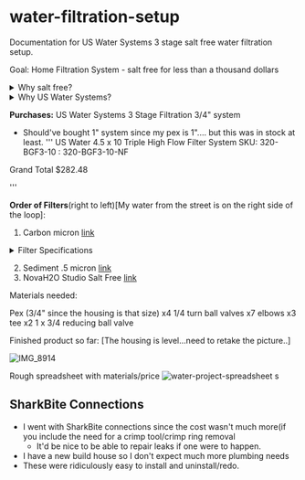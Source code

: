 # water-filtration-setup
Documentation for US Water Systems 3 stage salt free water filtration setup. 



Goal: Home Filtration System - salt free for less than a thousand dollars

<details><summary>Why salt free?</summary>

[Nuvo's Website](https://nuvoh2o.com)
  ## First,
  instead of removing beneficial minerals like old-fashioned salt softeners, the NuvoH2O system binds and isolates the hard mineral ions with a process known as chelation. Once bounded to CitraCharge®, NuvoH2O’s binding agent, the mineral cannot form scale.

  Second, NuvoH2O also lowers the measured pH of the water to reduce or eliminate scale formation.

## CitraCharge,
  the proprietary formula in NuvoH2O water softeners, uses a process known as chelation to bind and stabilize mineral ions naturally found in hard water. The chelant in CitraCharge creates a ring structure to bind the ions to the CitraCharge instead of to your faucets, pipes, and appliances.


Our CitraCharge formula stops the mineral ions from causing hard water problems by making the typically troublesome minerals stay suspended in the water, so instead of attaching to the metal in the pipes, the water passes through. Since they’re bound, those minerals also freely wash away from your body, hair, dishes, pipes, fixtures, and appliances.

## PH

A primary ingredient in CitraCharge is an FDA approved citric acid. Citric acid is a weak organic acid that occurs naturally in fruits and vegetables. It is a widely used natural chelant and preservative. CitraCharge naturally decreases the pH of hard water—which is nearly always alkaline—to closer to the neutral range, reducing its potential for scale formation.


pH is one of the key factors determining whether or not scale will form. pH is the measure of the activity or concentration of hydrogen ions in a solution. Pure water has a pH very close to 7 at room temperature. Solutions with a pH less than 7 are said to be acidic with the acidity increasing as the pH decreases. Solutions with a pH greater than 7 are basic or alkaline.


![ph](https://user-images.githubusercontent.com/90968/212728066-2aef9e14-4e26-402d-93cd-55f3abdef363.png)

---

</details>

<details><summary>Why US Water Systems?</summary>


[Company Site](https://www.uswatersystems.com/about-us)
Solid company- based in Indianapolis. 

---

</details>

**Purchases:**
US Water Systems 3 Stage Filtration 3/4" system
- Should've bought 1" system since my pex is 1".... but this was in stock at least. 
'''
US Water 4.5 x 10 Triple High Flow Filter System
SKU: 320-BGF3-10 : 320-BGF3-10-NF

Grand Total	$282.48

'''

**Order of Filters**(right to left)[My water from the street is on the right side of the loop]:
1. Carbon micron [link](https://www.discountfilters.com/sediment-carbon-water-filters/clearchoice-ccs020/p175727/)
<details><summary>Filter Specifications</summary>
  Specifications
Capacity:
22,000 gallons![ph](https://user-images.githubusercontent.com/90968/212727753-54d848d1-86d4-4445-98f3-66e11078102b.png)

Filter Dimensions:
9-75" L X 4-1/2" Dia.
Flow Rate:
2 GPM
Material:
Activated Carbon Block
Micron Rating:
5
Reduction Claims:
Chlorine Taste, Odor, Sediment
</details>

2. Sediment .5 micron [link](https://www.amazon.com/gp/aw/d/B0030ZD7MU?psc=1&ref=ppx_pop_mob_b_asin_title)
3. NovaH2O Studio Salt Free [link](https://www.homedepot.com/p/NuvoH2O-Studio-Salt-Free-Eco-Friendly-Water-Softener-Conditioner-System-Replacement-Cartridge-SHP-2516/207107280)



Materials needed:

Pex (3/4" since the housing is that size)
x4 1/4 turn ball valves
x7 elbows
x3 tee
x2 1 x 3/4 reducing ball valve


Finished product so far:
[The housing is level...need to retake the picture..]

![IMG_8914](https://user-images.githubusercontent.com/90968/212616825-54d917bc-5741-4545-803d-b37133850e0e.JPG)

Rough spreadsheet with materials/price
![water-project-spreadsheet](https://user-images.githubusercontent.com/90968/212617526-e69c03b4-8c5b-4757-a90f-6286fa4140dc.png)
s


## SharkBite Connections
- I went with SharkBite connections since the cost wasn't much more(if you include the need for a crimp tool/crimp ring removal
  - It'd be nice to be able to repair leaks if one were to happen.  
- I have a new build house so I don't expect much more plumbing needs
- These were ridiculously easy to install and uninstall/redo. 

